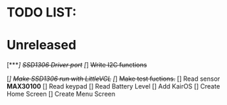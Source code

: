 # TODO LIST:

# Unreleased

[****] ~~SSD1306 Driver port~~
    [*] ~~Write I2C functions~~

[*] ~~Make SSD1306 run with LittleVGL~~ 
[*] ~~Make test fuctions.~~
[] Read sensor **MAX30100**
[] Read keypad
[] Read Battery Level
[] Add KairOS
[] Create Home Screen
[] Create Menu Screen

